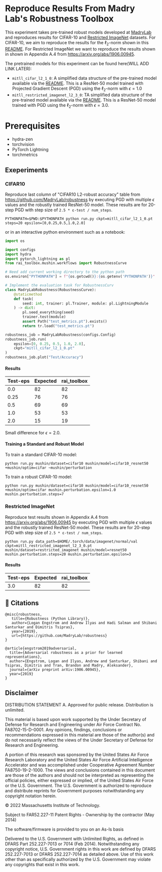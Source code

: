 # Reproduce Results From Madry Lab's Robustness Toolbox

This experiment takes pre-trained robust models developed at [MadryLab](https://github.com/MadryLab/robustness) and reproduces results for CIFAR-10 and [Restricted ImageNet](https://github.com/MadryLab/robust_representations) datasets. For CIFAR-10, we aim to reproduce the results for the $\ell_2$-norm shown in this [README](https://github.com/MadryLab/robustness/blob/master/README.rst). For Restricted ImageNet we want to reproduce the results shown in shown in Appendix A.4 from https://arxiv.org/abs/1906.00945.

The pretrained models for this experiment can be found here(WILL ADD LINK LATER):

  - `mitll_cifar_l2_1_0`: A simplified data structure of the pre-trained model available via the [README](https://github.com/MadryLab/robustness/blob/master/README.rst). This is a ResNet-50 model trained with Projected Gradient Descent (PGD) using the $\ell_2$-norm with $\epsilon=1.0$
  - `mitll_restricted_imagenet_l2_3_0`: TA simplified data structure of the pre-trained model available via the [README](https://github.com/MadryLab/robust_representations/blob/master/README.md).  This is a ResNet-50 model trained with PGD using the $\ell_2$-norm with $\epsilon=3.0$.


# Prerequisites
  - hydra-zen
  - torchvision
  - PyTorch Lightning
  - torchmetrics

## Exeperiments


### CIFAR10
Reproduce last column of "CIFAR10 L2-robust accuracy" table from https://github.com/MadryLab/robustness by executing PGD with multiple $\epsilon$ values and the robustly trained ResNet-50 model.  These results are for 20-step PGD with step size of `2.5 * ε-test / num_steps`.

```
PYTHONPATH=$PWD:$PYTHONPATH python run.py ckpt=mitll_cifar_l2_1_0.pt steps=20 epsilon=[0,0.25,0.5,1.0,2.0]
```

or in an interactive python environment such as a notebook:

```python
import os

import configs
import hydra
import pytorch_lightning as pl
from rai_toolbox.mushin.workflows import RobustnessCurve

# Need add current working directory to the python path
os.environ["PYTHONPATH"] = f"{os.getcwd()}:{os.getenv('PYTHONPATH')}"

# Implement the evaluation task for RobustnessCurv
class MadryLabRobustness(RobustnessCurve):
    @staticmethod
    def task(
        seed: int, trainer: pl.Trainer, module: pl.LightningModule
    ) -> dict:
        pl.seed_everything(seed)
        trainer.test(module)
        assert Path("test_metrics.pt").exists()
        return tr.load("test_metrics.pt")

robustness_job = MadryLabRobustness(configs.Config)
robustness_job.run(
    epsilon=[0, 0.25, 0.5, 1.0, 2.0],
    ckpt="mitll_cifar_l2_1_0.pt"
)
robustness_job.plot("Test/Accuracy")
```

#### Results

|Test-eps | Expected | rai_toolbox    |
|---------|----------|----------------|
| 0.0     | 82       | 82             |
| 0.25    | 76       | 76             |
| 0.5     | 69       | 69             |
| 1.0     | 53       | 53             |
| 2.0     | 15       | 19             |

Small difference for $\epsilon=2.0$.

#### Training a Standard and Robust Model

To train a standard CIFAR-10 model:

```
python run.py mushin/dataset=cifar10 mushin/model=cifar10_resnet50 +mushin/optim=cifar ~mushin/perturbation
```

To train a robust CIFAR-10 model:

```
python run.py mushin/dataset=cifar10 mushin/model=cifar10_resnet50 +mushin/optim=cifar mushin.perturbation.epsilon=1.0 mushin.perturbation.steps=7
```


### Restricted ImageNet

Reproduce test results shown in Appendix A.4 from https://arxiv.org/abs/1906.00945 by executing PGD with multiple $\epsilon$ values and the robustly trained ResNet-50 model. These results are for 20-step PGD with step size of `2.5 * ε-test / num_steps`.

```
python run.py data_path=$HOME/.torch/data/imagenet/normal/val ckpt=mitll_restricted_imagenet_l2_3_0.pt mushin/dataset=restricted_imagenet mushin/model=resnet50 mushin.perturbation.steps=20 mushin.perturbation.epsilon=3 
```

#### Results

|Test-eps | Expected | rai_toolbox    |
|---------|----------|----------------|
| 3.0     | 82       | 82             |



## 📄 Citations

```
@misc{robustness,
   title={Robustness (Python Library)},
   author={Logan Engstrom and Andrew Ilyas and Hadi Salman and Shibani Santurkar and Dimitris Tsipras},
   year={2019},
   url={https://github.com/MadryLab/robustness}
}

@article{engstrom2019adversarial,
  title={Adversarial robustness as a prior for learned representations},
  author={Engstrom, Logan and Ilyas, Andrew and Santurkar, Shibani and Tsipras, Dimitris and Tran, Brandon and Madry, Aleksander},
  journal={arXiv preprint arXiv:1906.00945},
  year={2019}
}
```

## Disclaimer

DISTRIBUTION STATEMENT A. Approved for public release. Distribution is unlimited.

This material is based upon work supported by the Under Secretary of Defense for Research and Engineering under Air Force Contract No. FA8702-15-D-0001. Any opinions, findings, conclusions or recommendations expressed in this material are those of the author(s) and do not necessarily reflect the views of the Under Secretary of Defense for Research and Engineering.

A portion of this research was sponsored by the United States Air Force Research Laboratory and the United States Air Force Artificial Intelligence Accelerator and was accomplished under Cooperative Agreement Number FA8750-19-2-1000. The views and conclusions contained in this document are those of the authors and should not be interpreted as representing the official policies, either expressed or implied, of the United States Air Force or the U.S. Government. The U.S. Government is authorized to reproduce and distribute reprints for Government purposes notwithstanding any copyright notation herein.

© 2022 Massachusetts Institute of Technology.

Subject to FAR52.227-11 Patent Rights - Ownership by the contractor (May 2014)

The software/firmware is provided to you on an As-Is basis

Delivered to the U.S. Government with Unlimited Rights, as defined in DFARS Part 252.227-7013 or 7014 (Feb 2014). Notwithstanding any copyright notice, U.S. Government rights in this work are defined by DFARS 252.227-7013 or DFARS 252.227-7014 as detailed above. Use of this work other than as specifically authorized by the U.S. Government may violate any copyrights that exist in this work.

